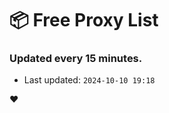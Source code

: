 # :package: Free Proxy List
### Updated every 15 minutes.

- Last updated: `2024-10-10 19:18`

:heart:
